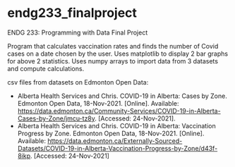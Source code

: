 # endg233_finalproject
ENDG 233: Programming with Data  Final Project

Program that calculates vaccination rates and finds the number of Covid cases
on a date chosen by the user. Uses matplotlib to display 2 bar graphs for above
2 statistics. Uses numpy arrays to import data from 3 datasets and compute calculations. 

csv files from datasets on Edmonton Open Data:
- Alberta Health Services and Chris. COVID-19 in Alberta: Cases by Zone. Edmonton Open Data, 18-Nov-2021. [Online]. Available:
https://data.edmonton.ca/Community-Services/COVID-19-in-Alberta-Cases-by-Zone/jmcu-tz8y. [Accessed: 24-Nov-2021].
- Alberta Health Services and Chris. COVID-19 in Alberta: Vaccination Progress by Zone. Edmonton Open Data, 18-Nov-2021. [Online].
Available: https://data.edmonton.ca/Externally-Sourced-Datasets/COVID-19-in-Alberta-Vaccination-Progress-by-Zone/d43f-8ikp. [Accessed:
24-Nov-2021]

